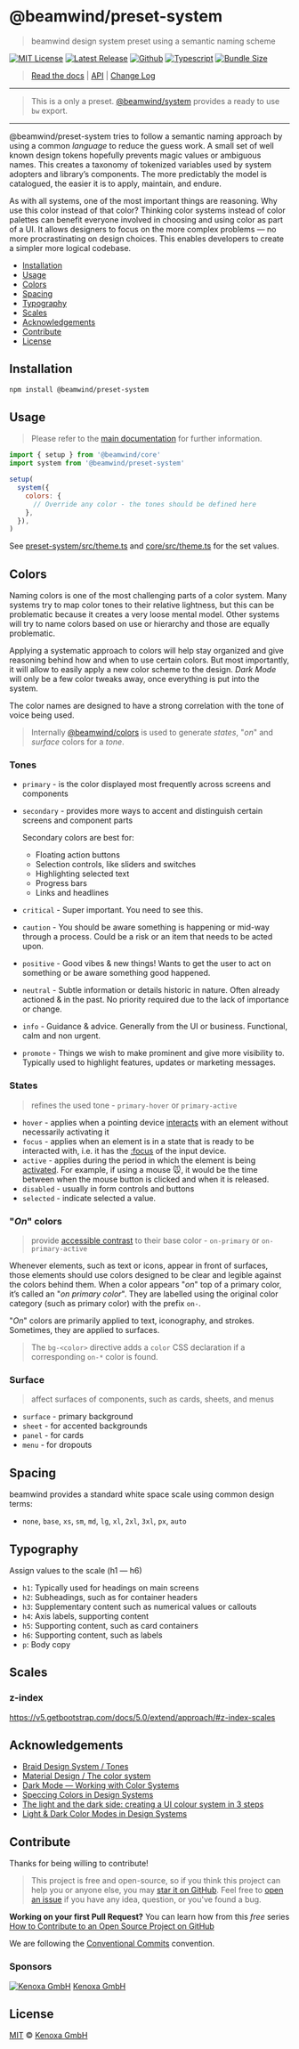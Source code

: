 # @beamwind/preset-system

> beamwind design system preset using a semantic naming scheme

[![MIT License](https://flat.badgen.net/github/license/kenoxa/beamwind)](https://github.com/kenoxa/beamwind/blob/main/LICENSE)
[![Latest Release](https://flat.badgen.net/npm/v/@beamwind/preset-system?icon=npm&label)](https://www.npmjs.com/package/@beamwind/preset-system)
[![Github](https://flat.badgen.net/badge/icon/kenoxa%2Fbeamwind?icon=github&label)](https://github.com/kenoxa/beamwind/blob/main/packages/preset-system)
[![Typescript](https://flat.badgen.net/badge/icon/included?icon=typescript&label)](https://unpkg.com/browse/@beamwind/preset-system/types/preset-system.d.ts)
[![Bundle Size](https://flat.badgen.net/bundlephobia/minzip/@beamwind/preset-system?icon=packagephobia&label&color=blue)](https://bundlephobia.com/result?p=@beamwind/preset-system)

> [Read the docs](https://beamwind.js.org) |
> [API](https://beamwind.js.org/packages/preset-system) |
> [Change Log](https://github.com/kenoxa/beamwind/blob/main/packages/preset-system/CHANGELOG.md)

---

> This is a only a preset. [@beamwind/system](https://github.com/kenoxa/beamwind/blob/main/packages/system) provides a ready to use `bw` export.

---

@beamwind/preset-system tries to follow a semantic naming approach by using a common _language_ to reduce the guess work. A small set of well known design tokens hopefully prevents magic values or ambiguous names. This creates a taxonomy of tokenized variables used by system adopters and library’s components. The more predictably the model is catalogued, the easier it is to apply, maintain, and endure.

As with all systems, one of the most important things are reasoning. Why use this color instead of that color? Thinking color systems instead of color palettes can benefit everyone involved in choosing and using color as part of a UI. It allows designers to focus on the more complex problems — no more procrastinating on design choices. This enables developers to create a simpler more logical codebase.

<!-- prettier-ignore-start -->
<!-- START doctoc generated TOC please keep comment here to allow auto update -->
<!-- DON'T EDIT THIS SECTION, INSTEAD RE-RUN doctoc TO UPDATE -->


- [Installation](#installation)
- [Usage](#usage)
- [Colors](#colors)
- [Spacing](#spacing)
- [Typography](#typography)
- [Scales](#scales)
- [Acknowledgements](#acknowledgements)
- [Contribute](#contribute)
- [License](#license)

<!-- END doctoc generated TOC please keep comment here to allow auto update -->
<!-- prettier-ignore-end -->

## Installation

```sh
npm install @beamwind/preset-system
```

## Usage

> Please refer to the [main documentation](https://beamwind.js.org#usage) for further information.

```js
import { setup } from '@beamwind/core'
import system from '@beamwind/preset-system'

setup(
  system({
    colors: {
      // Override any color - the tones should be defined here
    },
  }),
)
```

See [preset-system/src/theme.ts](https://github.com/kenoxa/beamwind/blob/main/packages/preset-system/src/theme.ts) and [core/src/theme.ts](https://github.com/kenoxa/beamwind/blob/main/packages/core/src/theme.ts) for the set values.

## Colors

Naming colors is one of the most challenging parts of a color system. Many systems try to map color tones to their relative lightness, but this can be problematic because it creates a very loose mental model. Other systems will try to name colors based on use or hierarchy and those are equally problematic.

Applying a systematic approach to colors will help stay organized and give reasoning behind how and when to use certain colors. But most importantly, it will allow to easily apply a new color scheme to the design. _Dark Mode_ will only be a few color tweaks away, once everything is put into the system.

The color names are designed to have a strong correlation with the tone of voice being used.

> Internally [@beamwind/colors](https://github.com/kenoxa/beamwind/blob/main/packages/colors) is used to generate _states_, "_on_" and _surface_ colors for a _tone_.

### Tones

- `primary` - is the color displayed most frequently across screens and components
- `secondary` - provides more ways to accent and distinguish certain screens and component parts

  Secondary colors are best for:

  - Floating action buttons
  - Selection controls, like sliders and switches
  - Highlighting selected text
  - Progress bars
  - Links and headlines

- `critical` - Super important. You need to see this.
- `caution` - You should be aware something is happening or mid-way through a process. Could be a risk or an item that needs to be acted upon.
- `positive` - Good vibes & new things! Wants to get the user to act on something or be aware something good happened.
- `neutral` - Subtle information or details historic in nature. Often already actioned & in the past. No priority required due to the lack of importance or change.
- `info` - Guidance & advice. Generally from the UI or business. Functional, calm and non urgent.
- `promote` - Things we wish to make prominent and give more visibility to. Typically used to highlight features, updates or marketing messages.

### States

> refines the used tone - `primary-hover` or `primary-active`

- `hover` - applies when a pointing device [interacts](https://developer.mozilla.org/en-US/docs/Web/CSS/:hover) with an element without necessarily activating it
- `focus` - applies when an element is in a state that is ready to be interacted with, i.e. it has the [:focus](https://developer.mozilla.org/en-US/docs/Web/CSS/:focus) of the input device.
- `active` - applies during the period in which the element is being [activated](https://developer.mozilla.org/en-US/docs/Web/CSS/:active). For example, if using a mouse 🐭, it would be the time between when the mouse button is clicked and when it is released.
- `disabled` - usually in form controls and buttons
- `selected` - indicate selected a value.

### "_On_" colors

> provide [accessible contrast](https://contrast-ratio.com/) to their base color - `on-primary` or `on-primary-active`

Whenever elements, such as text or icons, appear in front of surfaces, those elements should use colors designed to be clear and legible against the colors behind them. When a color appears "_on_" top of a primary color, it’s called an "_on primary color_". They are labelled using the original color category (such as primary color) with the prefix `on-`.

"_On_" colors are primarily applied to text, iconography, and strokes. Sometimes, they are applied to surfaces.

> The `bg-<color>` directive adds a `color` CSS declaration if a corresponding `on-*` color is found.

### Surface

> affect surfaces of components, such as cards, sheets, and menus

- `surface` - primary background
- `sheet` - for accented backgrounds
- `panel` - for cards
- `menu` - for dropouts

## Spacing

beamwind provides a standard white space scale using common design terms:

- `none`, `base`, `xs`, `sm`, `md`, `lg`, `xl`, `2xl`, `3xl`, `px`, `auto`

## Typography

Assign values to the scale (h1 — h6)

- `h1`: Typically used for headings on main screens
- `h2`: Subheadings, such as for container headers
- `h3`: Supplementary content such as numerical values or callouts
- `h4`: Axis labels, supporting content
- `h5`: Supporting content, such as card containers
- `h6`: Supporting content, such as labels
- `p`: Body copy

## Scales

### z-index

https://v5.getbootstrap.com/docs/5.0/extend/approach/#z-index-scales

## Acknowledgements

- [Braid Design System / Tones](https://seek-oss.github.io/braid-design-system/foundations/tones)
- [Material Design / The color system](https://material.io/design/color/the-color-system.html#color-usage-and-palettes)
- [Dark Mode — Working with Color Systems](https://medium.com/nodesdigital/dark-mode-working-with-color-systems-e73aeab8dbae)
- [Speccing Colors in Design Systems](https://medium.com/@ethersystem/speccing-colors-in-design-systems-f06e91ed9ca0)
- [The light and the dark side: creating a UI colour system in 3 steps](https://uxdesign.cc/the-light-and-the-dark-side-creating-a-ui-colour-system-in-3-steps-41818c5bdb60)
- [Light & Dark Color Modes in Design Systems](https://medium.com/eightshapes-llc/light-dark-9f8ea42c9081)

## Contribute

Thanks for being willing to contribute!

> This project is free and open-source, so if you think this project can help you or anyone else, you may [star it on GitHub](https://github.com/kenoxa/beamwind). Feel free to [open an issue](https://github.com/kenoxa/beamwind/issues) if you have any idea, question, or you've found a bug.

**Working on your first Pull Request?** You can learn how from this _free_ series [How to Contribute to an Open Source Project on GitHub](https://egghead.io/series/how-to-contribute-to-an-open-source-project-on-github)

We are following the [Conventional Commits](https://www.conventionalcommits.org) convention.

### Sponsors

[![Kenoxa GmbH](https://images.opencollective.com/kenoxa/9c25796/logo/68.png)](https://www.kenoxa.com) [Kenoxa GmbH](https://www.kenoxa.com)

## License

[MIT](https://github.com/kenoxa/beamwind/blob/main/LICENSE) © [Kenoxa GmbH](https://kenoxa.com)
